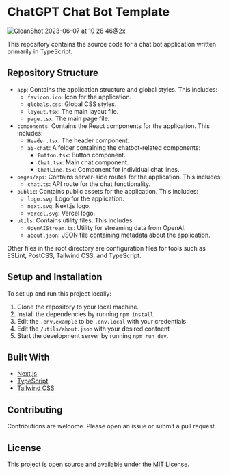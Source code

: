# ChatGPT Chat Bot Template

![CleanShot 2023-06-07 at 10 28 46@2x](https://github.com/by9d8/chat-bot/assets/57158102/9cad5522-f9fe-4e4c-94b2-d3d2b187ace1)

This repository contains the source code for a chat bot application written primarily in TypeScript.

## Repository Structure

- `app`: Contains the application structure and global styles. This includes:
    - `favicon.ico`: Icon for the application.
    - `globals.css`: Global CSS styles.
    - `layout.tsx`: The main layout file.
    - `page.tsx`: The main page file.
- `components`: Contains the React components for the application. This includes:
    - `Header.tsx`: The header component.
    - `ai-chat`: A folder containing the chatbot-related components:
        - `Button.tsx`: Button component.
        - `Chat.tsx`: Main chat component.
        - `ChatLine.tsx`: Component for individual chat lines.
- `pages/api`: Contains server-side routes for the application. This includes:
    - `chat.ts`: API route for the chat functionality.
- `public`: Contains public assets for the application. This includes:
    - `logo.svg`: Logo for the application.
    - `next.svg`: Next.js logo.
    - `vercel.svg`: Vercel logo.
- `utils`: Contains utility files. This includes:
    - `OpenAIStream.ts`: Utility for streaming data from OpenAI.
    - `about.json`: JSON file containing metadata about the application.

Other files in the root directory are configuration files for tools such as ESLint, PostCSS, Tailwind CSS, and TypeScript.

## Setup and Installation

To set up and run this project locally:

1. Clone the repository to your local machine.
2. Install the dependencies by running `npm install`.
3. Edit the `.env.example` to be `.env.local` with your credentials 
4. Edit the `/utils/about.json` with your desired contnent
5. Start the development server by running `npm run dev`.

## Built With

- [Next.js](https://nextjs.org/)
- [TypeScript](https://www.typescriptlang.org/)
- [Tailwind CSS](https://tailwindcss.com/)

## Contributing

Contributions are welcome. Please open an issue or submit a pull request.

## License

This project is open source and available under the [MIT License](LICENSE).
